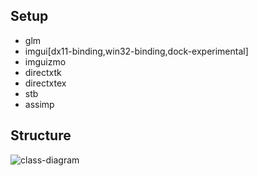 ## Setup
- glm
- imgui[dx11-binding,win32-binding,dock-experimental]
- imguizmo
- directxtk
- directxtex
- stb
- assimp

## Structure
![class-diagram](http://www.plantuml.com/plantuml/proxy?src=https://raw.githubusercontent.com/agagtmdtlr/StudyDirectX/main/class-diagram.puml)